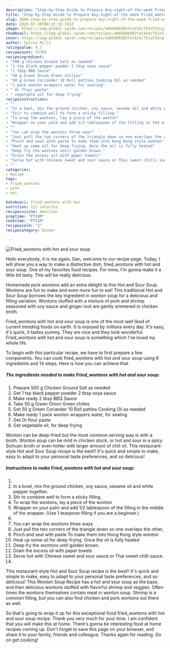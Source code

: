 ```yaml
---
description: "Step-by-Step Guide to Prepare Any-night-of-the-week Fried_wontons with hot and sour soup"
title: "Step-by-Step Guide to Prepare Any-night-of-the-week Fried_wontons with hot and sour soup"
slug: 3648-step-by-step-guide-to-prepare-any-night-of-the-week-fried-wontons-with-hot-and-sour-soup
date: 2020-07-30T08:32:33.741Z
image: https://img-global.cpcdn.com/recipes/a665606d02fe1424/751x532cq70/fried_wontons-with-hot-and-sour-soup-recipe-main-photo.jpg
thumbnail: https://img-global.cpcdn.com/recipes/a665606d02fe1424/751x532cq70/fried_wontons-with-hot-and-sour-soup-recipe-main-photo.jpg
cover: https://img-global.cpcdn.com/recipes/a665606d02fe1424/751x532cq70/fried_wontons-with-hot-and-sour-soup-recipe-main-photo.jpg
author: Sylvia Mills
ratingvalue: 4.7
reviewcount: 33768
recipeingredient:
- "500 g Chicken Ground Salt as needed"
- "1 tsp black pepper powder 2 tbsp soya sauce"
- "2 tbsp BBQ Sauce"
- "50 g Green Onion Green chilies"
- "50 g Green Coriander 10 Roll patties Cooking Oil as needed"
- "1 pack wonton wrappers water for sealing"
- " Or flour paste"
- " vegetable oil for deep frying"
recipeinstructions:
- ""
- "In a bowl, mix the ground chicken, soy sauce, sesame oil and white pepper together."
- "Stir to combine well to form a sticky filling."
- "To wrap the wontons, lay a piece of the wonton"
- "Wrapper on your palm and add 1/2 tablespoon of the filling in the middle of the wrapper. (Use 1 teaspoon filling if you are a beginner.)"
- ""
- "You can wrap the wontons three ways"
- "Just pull the two corners of the triangle down so one overlaps the other,"
- "Pinch and seal with paste To make them into Hong Kong style wonton"
- "Heat up some oil for deep-frying. Once the oil is fully heated"
- "Deep fry the wontons until golden brown."
- "Drain the excess oil with paper towels"
- "Serve hot with Chinese sweet and sour sauce or Thai sweet chilli sauce."
- ""
categories:
- Recipe
tags:
- fried_wontons
- with
- hot

katakunci: fried_wontons with hot 
nutrition: 111 calories
recipecuisine: American
preptime: "PT19M"
cooktime: "PT51M"
recipeyield: "2"
recipecategory: Dinner

---
```



![Fried_wontons with hot and sour soup](https://img-global.cpcdn.com/recipes/a665606d02fe1424/751x532cq70/fried_wontons-with-hot-and-sour-soup-recipe-main-photo.jpg)

Hello everybody, it is me again, Dan, welcome to our recipe page. Today, I will show you a way to make a distinctive dish, fried_wontons with hot and sour soup. One of my favorites food recipes. For mine, I'm gonna make it a little bit tasty. This will be really delicious.

Homemade pork wontons add an extra delight to this Hot and Sour Soup. Wontons are fun to make and even more fun to eat! This traditional Hot and Sour Soup borrows the key ingredient in wonton soup for a delicious and filling variation. Wontons stuffed with a mixture of pork and shrimp seasoned with soy sauce and ginger root are gently simmered in chicken broth.

Fried_wontons with hot and sour soup is one of the most well liked of current trending foods on earth. It is enjoyed by millions every day. It's easy, it's quick, it tastes yummy. They are nice and they look wonderful. Fried_wontons with hot and sour soup is something which I've loved my whole life.


To begin with this particular recipe, we have to first prepare a few components. You can cook fried_wontons with hot and sour soup using 8 ingredients and 14 steps. Here is how you can achieve that.

<!--inarticleads1-->

##### The ingredients needed to make Fried_wontons with hot and sour soup:

1. Prepare 500 g Chicken Ground Salt as needed
1. Get 1 tsp black pepper powder 2 tbsp soya sauce
1. Make ready 2 tbsp BBQ Sauce
1. Take 50 g Green Onion Green chilies
1. Get 50 g Green Coriander 10 Roll patties Cooking Oil as needed
1. Make ready 1 pack wonton wrappers water, for sealing
1. Get  Or flour paste
1. Get  vegetable oil, for deep frying


Wonton can be deep-fried but the most common serving way is with a broth. Wonton soup can be mild in chicken stock, or hot and sour in a spicy Sichuan broth or even hotter with larger amount of chili oil. This restaurant-style Hot and Sour Soup recipe is the best!! It&#39;s quick and simple to make, easy to adapt to your personal taste preferences, and so delicious! 

<!--inarticleads2-->

##### Instructions to make Fried_wontons with hot and sour soup:

1. 
1. In a bowl, mix the ground chicken, soy sauce, sesame oil and white pepper together.
1. Stir to combine well to form a sticky filling.
1. To wrap the wontons, lay a piece of the wonton
1. Wrapper on your palm and add 1/2 tablespoon of the filling in the middle of the wrapper. (Use 1 teaspoon filling if you are a beginner.)
1. 
1. You can wrap the wontons three ways
1. Just pull the two corners of the triangle down so one overlaps the other,
1. Pinch and seal with paste To make them into Hong Kong style wonton
1. Heat up some oil for deep-frying. Once the oil is fully heated
1. Deep fry the wontons until golden brown.
1. Drain the excess oil with paper towels
1. Serve hot with Chinese sweet and sour sauce or Thai sweet chilli sauce.
1. 


This restaurant-style Hot and Sour Soup recipe is the best!! It&#39;s quick and simple to make, easy to adapt to your personal taste preferences, and so delicious! This Wonton Soup Recipe has a hot and sour soup as the base, and then delicious wontons stuffed with flavorful shrimp and veggies. Often times the wontons themselves contain meat in wonton soup. Shrimp is a common filling, but you can also find chicken and pork wontons out there as well. 

So that's going to wrap it up for this exceptional food fried_wontons with hot and sour soup recipe. Thank you very much for your time. I am confident that you will make this at home. There's gonna be interesting food at home recipes coming up. Don't forget to save this page on your browser, and share it to your family, friends and colleague. Thanks again for reading. Go on get cooking!
